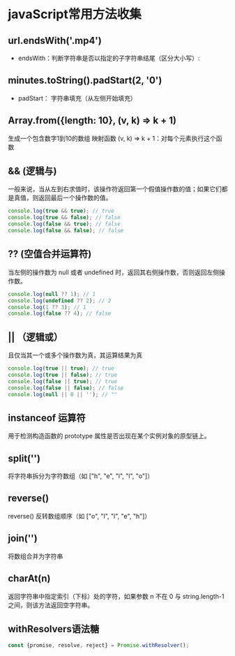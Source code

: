 # javaScript常用方法收集

## url.endsWith('.mp4')

- endsWith：判断字符串是否以指定的子字符串结尾（区分大小写）:

## minutes.toString().padStart(2, '0')

- padStart： 字符串填充（从左侧开始填充）

## Array.from({length: 10}, (v, k) => k + 1)

 生成一个包含数字1到10的数组
 映射函数 (v, k) => k + 1：对每个元素执行这个函数

## && (逻辑与)

  一般来说，当从左到右求值时，该操作符返回第一个假值操作数的值；如果它们都是真值，则返回最后一个操作数的值。

  ```js
  console.log(true && true); // true
  console.log(true && false); // false
  console.log(false && true); // false
  console.log(false && false); // false
  ```

## ?? (空值合并运算符)

当左侧的操作数为 null 或者 undefined 时，返回其右侧操作数，否则返回左侧操作数。

```js
console.log(null ?? 1); // 1
console.log(undefined ?? 2); // 2
console.log(1 ?? 3); // 1
console.log(false ?? 4); // false
```

## || （逻辑或）

且仅当其一个或多个操作数为真，其运算结果为真

```js
console.log(true || true); // true
console.log(true || false); // true
console.log(false || true); // true
console.log(false || false); // false
console.log(null || 0 || ''); // ""
```

## instanceof 运算符

  用于检测构造函数的 prototype 属性是否出现在某个实例对象的原型链上。

## split('')

  将字符串拆分为字符数组（如 ["h", "e", "l", "l", "o"]）

## reverse()

reverse() 反转数组顺序（如 ["o", "l", "l", "e", "h"]）

## join('')

 将数组合并为字符串

## charAt(n)

  返回字符串中指定索引（下标）处的字符，如果参数 n 不在 0 与 string.length-1 之间，则该方法返回空字符串。

## withResolvers语法糖

```js
const {promise, resolve, reject} = Promise.withResolver();
```
